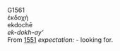 <body>
  <p>G1561<br>  ἐκδοχή  <br> ekdochē  <br><i>ek-dokh-ay‘ </i><br>From <a href="g1551.htm">1551</a>  <i>expectation:</i> - looking for.<br></p>
 </body>